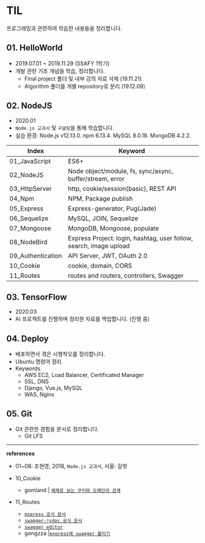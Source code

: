# TIL

프로그래밍과 관련하여 학습한 내용들을 정리합니다.





## 01. HelloWorld

- 2019.07.01 ~ 2019.11.29 (SSAFY 1학기)
- 개발 관련 기초 개념을 학습, 정리합니다.
  - Final project 폴더 및 내부 강의 자료 삭제 (19.11.21)
  - Algorithm 폴더를 개별 repository로 분리 (19.12.09)





## 02. NodeJS

- 2020.01
- `Node.js 교과서` 및 `구글링`을  통해 학습합니다.
- 실습 환경: Node.js v12.13.0. npm 6.13.4. MySQL 8.0.18. MongoDB 4.2.2.



| Index             | Keyword                                                      |
| ----------------- | ------------------------------------------------------------ |
| 01_JavaScript     | ES6+                                                         |
| 02_NodeJS         | Node object/module, fs, sync/async, buffer/stream, error     |
| 03_HttpServer     | http, cookie/session(basic), REST API                        |
| 04_Npm            | NPM, Package publish                                         |
| 05_Express        | Express-generator, Pug(Jade)                                 |
| 06_Sequelize      | MySQL, JOIN, Sequelize                                       |
| 07_Mongoose       | MongoDB, Mongoose, populate                                  |
| 08_NodeBird       | Express Project: login, hashtag, user follow, search, image upload |
| 09_Authentication | API Server, JWT, OAuth 2.0                                   |
| 10_Cookie         | cookie, domain, CORS                                         |
| 11_Routes         | routes and routers, controllers, Swagger                     |





## 03. TensorFlow

- 2020.03
- AI 프로젝트를 진행하며 정리한 자료를 백업합니다. (진행 중)





## 04. Deploy

- 배포하면서 겪은 시행착오를 정리합니다.
- Ubuntu 명령어 정리
- Keywords
  - AWS EC2, Load Balancer, Certificated Manager
  - SSL, DNS 
  - Django, Vue.js, MySQL
  - WAS, Nginx





## 05. Git

- Git 관련한 경험을 문서로 정리합니다.
  - Git LFS 





----

**references**

- 01~08: 조현영, 2018, `Node.js 교과서`, 서울: 길벗 
- 10_Cookie
  - gomland | [`예제로 보는 쿠키와 도메인의 관계`](http://blog.naver.com/PostView.nhn?blogId=gomland&logNo=221492821285&categoryNo=1&parentCategoryNo=0&viewDate=&currentPage=1&postListTopCurrentPage=1&from=postView)

- 11_Routes 
  - [`express 공식 문서`](http://expressjs.com/ko/guide/routing.html)
  - [`swagger-jsdoc 공식 문서`](https://github.com/Surnet/swagger-jsdoc)
  - [`swagger editor`](http://editor.swagger.io/)
  - gongzza |[`express에 swagger 붙이기`](https://gongzza.github.io/javascript/nodejs/swagger-node-express/)

